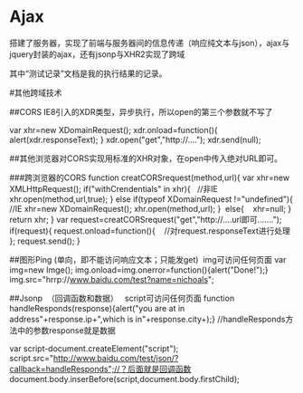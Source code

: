 # Ajax
搭建了服务器，实现了前端与服务器间的信息传递（响应纯文本与json），ajax与jquery封装的ajax，还有jsonp与XHR2实现了跨域

其中“测试记录”文档是我的执行结果的记录。


#其他跨域技术


##CORS
IE8引入的XDR类型，异步执行，所以open的第三个参数就不写了


var xhr=new XDomainRequest();
xdr.onload=function(){
   alert(xdr.responseText);
}
xdr.open("get","http://....");
xdr.send(null);

##其他浏览器对CORS实现用标准的XHR对象，在open中传入绝对URL即可。


###跨浏览器的CORS
function creatCORSrequest(method,url){
  var xhr=new XMLHttpRequest();
  if("withCrendentials" in xhr){   //非IE
     xhr.open(method,url,true);
  }
  else if(typeof XDomainRequest !="undefined"){  //IE
    xhr=new XDomainRequest();
    xhr.open(method,url);
  }
  else{
    xhr=null;
  }
  return xhr;
}
var request=creatCORSrequest("get","http://....url即可.......");
if(request){
  request.onload=function(){
    //对request.responseText进行处理 
  };
  request.send();
}


##图形Ping (单向，即不能访问响应文本；只能发get)  img可访问任何页面
var img=new Imge();
img.onload=img.onerror=function(){alert("Done!");}
img.src="hrrp://www.baidu.com/test?name=nichoals";

##Jsonp  （回调函数和数据）   script可访问任何页面
function handleResponds(response){alert("you are at in address"+response.ip+",which is in"+response.city+);}
//handleResponds方法中的参数response就是数据

var script-document.createElement("script");
script.src="http://www.baidu.com/test/json/?callback=handleResponds";//？后面就是回调函数
document.body.inserBefore(script,document.body.firstChild);
